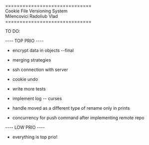 ==============================</br>
Cookie File Versioning System</br>
  Milencovici Radoliub Vlad</br>
==============================</br>

TO DO:

---- TOP PRIO ----
 
- encrypt data in objects --final

- merging strategies

- ssh connection with server

- cookie undo

- write more tests

- implement log -- curses

- handle moved as a different type of rename only in prints

- concurrency for push command after implementing remote repo

---- LOW PRIO ----

- everything is top prio!